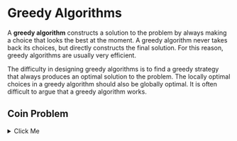 # Greedy Algorithms

A **greedy algorithm** constructs a solution to the problem by always making a choice that looks the best at the moment. A greedy algorithm never takes back its choices, but directly constructs the final solution. For this reason, greedy algorithms are usually very efficient.

  The difficulty in designing greedy algorithms is to find a greedy strategy that always produces an optimal solution to the problem. The locally optimal choices in a greedy algorithm should also be globally optimal. It is often difficult to argue that a greedy algorithm works.


## Coin Problem


<details><summary>Click Me</summary>
<p>

As a first example, we consider a problem where we are given a set of coin values and our task is to form a sum of money using the coins. The values of the coins are **_{c<sub>1</sub>, c<sub>2</sub>,..., c<sub>k</sub>}_**, and each coin can be used as many times we want. What is the minimum numbers of coins needed?

  For example, if those coins are euro coins (in cents)
  
 **_{1, 2, 5, 10, 20, 50, 100, 200}_**
 
 and the sum of money is **_520_**, we need at least four coins. The optimal solution is to select coins **_200+200+100+20_** whose sum is **_520_**.
 
### Greedy Algorithm
 
A simple greedy algorithm to tge problem is to always select the largest possible coin, until we have constructed the required sum of money. This algorithm works in the example case, because we select two **_200_** cent coins, then one **_100_** cent coin and finally one **_20_** cent coin. But does this algorithm always work?
 
  It turns out that, for the set of euro coins, the gredy algorithm *always works*, i.e., it always produces a solution with the fewest possible number of coins. The correctness of the algorithm can be shown as follows: 
  
   Each coin **_1, 5, 10, 50_** and **_100_** appears at most once in an optimal solution. The reason for this is that if the solution would contain two such coins, we could replace them by one coin and obtain a better solution. For example, if the solution would contain **_5+5_**, we could replace them by coin **_10_**.
   
   In the same way, coins **_2_** and **_20_** appear at most twice in an optimal solution, because we could replace **_2+2+2_** by coins **_5+1_** and coins **_20+20+20_** by coins **_50+10_**. Moreover, an optimal solution cannot contain cions **_2+2+1_** or **_20+20+10_**, because we could replace them by coins **_5_** and **_50_**. 
   
   Using these observaions, we can show for each coin **_x_** that it is not possible to optimally construct a sum **_x_** or any larger sum by only using coins that are smaller than **_x_**. For example, if **_x=100_**, the largest optimal sum using the smaller coins is **_50+20+20+5+2+2=99_**. Thus the gredy algorithm tat always selects the largest coin produces the optimal solution.
   
   This example shows that it can be dificult to argue that a greedy algorithm always works, even if the algorithm itself is simple.
   
### General Case
   
In the general case, the coin set can contain any coins and the greedy algorithm _does not_ necessarily produce an optimal solution. 

  We can prove that a greedy algorithm does not work by showing a counterexample where the algorithm gives a wrong answer. In this problem we can easily find a counterexample: if the coins are **_{1, 3, 4}_** and the largest sum is **_6_**, the greedy algorithm produces the solution **_4+1+1_** while the optimal solution is **_3+3_**.
  
  it is not known if the general coin problem can be solved using any greedy algorithm. However, in some cases, the general problem can be efficiently solved using a dynamic programming algorithm that always gives the correct answer.

</p>
</details>
